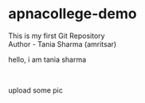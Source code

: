 # apnacollege-demo
This is my first Git Repository
<br>
Author - Tania Sharma (amritsar)
<p>hello, i am tania sharma</p>
<br>
<p>upload some pic</p>
